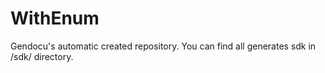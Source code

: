 # WithEnum

Gendocu's automatic created repository. You can find all generates sdk in /sdk/ directory.